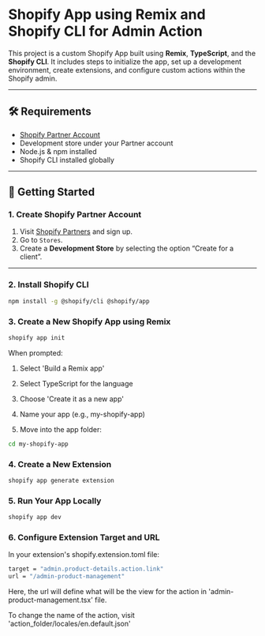 # Shopify App using Remix and Shopify CLI for Admin Action

This project is a custom Shopify App built using **Remix**, **TypeScript**, and the **Shopify CLI**. It includes steps to initialize the app, set up a development environment, create extensions, and configure custom actions within the Shopify admin.

---

## 🛠️ Requirements

- [Shopify Partner Account](https://partners.shopify.com/)
- Development store under your Partner account
- Node.js & npm installed
- Shopify CLI installed globally

---

## 🚀 Getting Started

### 1. Create Shopify Partner Account

1. Visit [Shopify Partners](https://partners.shopify.com/) and sign up.
2. Go to `Stores`.
3. Create a **Development Store** by selecting the option “Create for a client”.

---

### 2. Install Shopify CLI

```bash
npm install -g @shopify/cli @shopify/app
```

### 3. Create a New Shopify App using Remix

```bash
shopify app init
```
When prompted:

1. Select 'Build a Remix app'

2. Select TypeScript for the language

3. Choose 'Create it as a new app'

4. Name your app (e.g., my-shopify-app)

5. Move into the app folder:

```bash
cd my-shopify-app
```

### 4. Create a New Extension

```bash
shopify app generate extension
```

### 5. Run Your App Locally

```bash
shopify app dev
```

### 6. Configure Extension Target and URL

In your extension's shopify.extension.toml file:

```bash
target = "admin.product-details.action.link"
url = "/admin-product-management"
```
Here, the url will define what will be the view for the action in 'admin-product-management.tsx' file.

To change the name of the action, visit 'action_folder/locales/en.default.json'
